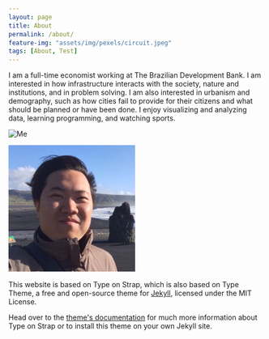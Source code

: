 ```yaml
---
layout: page
title: About
permalink: /about/
feature-img: "assets/img/pexels/circuit.jpeg"
tags: [About, Test]
---
```


I am a full-time economist working at The Brazilian Development Bank. I am interested in how infrastructure interacts with the society, nature and institutions, and in problem solving. I am also interested in urbanism and demography, such as how cities fail to provide for their citizens and what should be planned or have been done. I enjoy visualizing and analyzing data, learning programming, and watching sports.

![Me](https://github.com/yiechen/yiechen.github.io/raw/master/images/yiechen.jpg)

<div class="prof-pic">	
<img src="../images/yiechen.jpg" class="img-circle" width="250" height="250">	
</div>

This website is based on Type on Strap, which is also based on Type Theme, a free and open-source theme for [Jekyll](http://jekyllrb.com/), licensed under the MIT License.

Head over to the [theme's documentation](https://github.io/sylhare/Type-on-Strap) for much more information about Type on Strap or to install this theme on your own Jekyll site.

